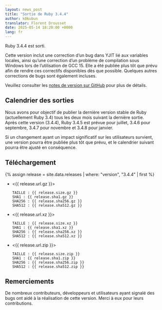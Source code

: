 ```yaml
---
layout: news_post
title: "Sortie de Ruby 3.4.4"
author: k0kubun
translator: Florent Drousset
date: 2025-05-14 18:20:00 +0000
lang: fr
---
```


Ruby 3.4.4 est sorti.

Cette version inclut une correction d’un bug dans YJIT lié aux variables locales, ainsi qu’une correction d’un problème de compilation sous Windows lors de l’utilisation de GCC 15.
Elle a été publiée plus tôt que prévu afin de rendre ces correctifs disponibles dès que possible.
Quelques autres corrections de bugs sont également incluses.

Veuillez consulter les [notes de version sur GitHub](https://github.com/ruby/ruby/releases/tag/v3_4_4) pour plus de détails.

## Calendrier des sorties

Nous avons pour objectif de publier la dernière version stable de Ruby (actuellement Ruby 3.4) tous les deux mois suivant la dernière sortie.  
Après cette version (3.4.4), Ruby 3.4.5 est prévue pour juillet, 3.4.6 pour septembre, 3.4.7 pour novembre et 3.4.8 pour janvier.

Si un changement ayant un impact significatif sur les utilisateurs survient, une version pourra être publiée plus tôt que prévu, et le calendrier suivant pourra être ajusté en conséquence.

## Téléchargement

{% assign release = site.data.releases | where: "version", "3.4.4" | first %}

* <{{ release.url.gz }}>

      TAILLE : {{ release.size.gz }}
      SHA1 : {{ release.sha1.gz }}
      SHA256 : {{ release.sha256.gz }}
      SHA512 : {{ release.sha512.gz }}

* <{{ release.url.xz }}>

      TAILLE : {{ release.size.xz }}
      SHA1 : {{ release.sha1.xz }}
      SHA256 : {{ release.sha256.xz }}
      SHA512 : {{ release.sha512.xz }}

* <{{ release.url.zip }}>

      TAILLE : {{ release.size.zip }}
      SHA1 : {{ release.sha1.zip }}
      SHA256 : {{ release.sha256.zip }}
      SHA512 : {{ release.sha512.zip }}

## Remerciements

De nombreux contributeurs, développeurs et utilisateurs ayant signalé des bugs ont aidé à la réalisation de cette version.
Merci à eux pour leurs contributions.

